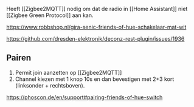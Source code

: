 Heeft [[Zigbee2MQTT]] nodig om dat de radio in [[Home Assistant]] niet [[Zigbee Green Protocol]] aan kan.

https://www.robbshop.nl/gira-senic-friends-of-hue-schakelaar-mat-wit

https://github.com/dresden-elektronik/deconz-rest-plugin/issues/1936
## Pairen
1. Permit join aanzetten op [[Zigbee2MQTT]]
2. Channel kiezen met 1 knop 10s en dan bevestigen met 2+3 kort (linksonder + rechtsboven).

https://phoscon.de/en/support#pairing-friends-of-hue-switch
